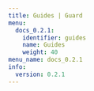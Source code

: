 ```yaml
---
title: Guides | Guard
menu:
  docs_0.2.1:
    identifier: guides
    name: Guides
    weight: 40
menu_name: docs_0.2.1
info:
  version: 0.2.1
---
```


